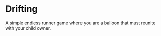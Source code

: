 # Drifting
A simple endless runner game where you are a balloon that must reunite with your child owner.
